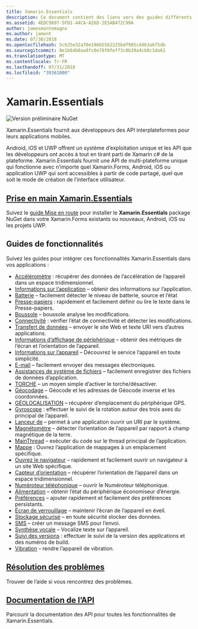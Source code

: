 ```yaml
---
title: Xamarin.Essentials
description: Ce document contient des liens vers des guides différents qui décrivent Xamarin.Essentials, qui fournit aux développeurs API interplateformes pour leurs applications mobiles.
ms.assetid: 4EDC9897-5FD1-44CA-A26D-2E5AB472C99A
author: jamesmontemagno
ms.author: jamont
ms.date: 07/30/2018
ms.openlocfilehash: 5c625e32a70e196b5562225bdf985cd4b3a6f5db
ms.sourcegitcommit: 0e1b64b0aa8fc0e78f0feff3c8b39a4cb8c1da61
ms.translationtype: MT
ms.contentlocale: fr-FR
ms.lasthandoff: 07/31/2018
ms.locfileid: "39361000"
---
```

# <a name="xamarinessentials"></a>Xamarin.Essentials

![Version préliminaire NuGet](~/media/shared/pre-release.png)

Xamarin.Essentials fournit aux développeurs des API interplateformes pour leurs applications mobiles.

Android, iOS et UWP offrent un système d’exploitation unique et les API que les développeurs ont accès à tout en tirant parti de Xamarin c# de la plateforme. Xamarin.Essentials fournit une API de multi-plateforme unique qui fonctionne avec n’importe quel Xamarin.Forms, Android, iOS ou application UWP qui sont accessibles à partir de code partagé, quel que soit le mode de création de l’interface utilisateur.

## <a name="get-started-with-xamarinessentialsget-startedmdcontextxamarinxamarin-forms"></a>[Prise en main Xamarin.Essentials](get-started.md?context=xamarin/xamarin-forms)

Suivez le [guide Mise en route](get-started.md) pour installer le **Xamarin.Essentials** package NuGet dans votre Xamarin.Forms existants ou nouveaux, Android, iOS ou les projets UWP.

## <a name="feature-guides"></a>Guides de fonctionnalités

Suivez les guides pour intégrer ces fonctionnalités Xamarin.Essentials dans vos applications :

* [Accéléromètre](accelerometer.md?context=xamarin/xamarin-forms) : récupérer des données de l’accélération de l’appareil dans un espace tridimensionnel.
* [Informations sur l’application](app-information.md?context=xamarin/xamarin-forms) – obtenir des informations sur l’application.
* [Batterie](battery.md?context=xamarin/xamarin-forms) – facilement détecter le niveau de batterie, source et l’état
* [Presse-papiers](clipboard.md?context=xamarin/xamarin-forms) : rapidement et facilement définir ou lire le texte dans le Presse-papiers.
* [Boussole](compass.md?context=xamarin/xamarin-forms) – boussole analyse les modifications.
* [Connectivité](connectivity.md?context=xamarin/xamarin-forms) : vérifier l’état de connectivité et détecter les modifications.
* [Transfert de données](data-transfer.md?context=xamarin/xamarin-forms) – envoyer le site Web et texte URI vers d’autres applications.
* [Informations d’affichage de périphérique](device-display.md?context=xamarin/xamarin-forms) – obtenir des métriques de l’écran et l’orientation de l’appareil.
* [Informations sur l’appareil](device-information.md?context=xamarin/xamarin-forms) – Découvrez le service l’appareil en toute simplicité.
* [E-mail](email.md?context=xamarin/xamarin-forms) – facilement envoyer des messages électroniques.
* [Assistances de système de fichiers](file-system-helpers.md?context=xamarin/xamarin-forms) – facilement enregistrer des fichiers de données d’application.
* [TORCHE](flashlight.md?context=xamarin/xamarin-forms) – un moyen simple d’activer le torche/désactiver.
* [Géocodage](geocoding.md?context=xamarin/xamarin-forms) – Géocode et les adresses de Géocode inverse et les coordonnées.
* [GÉOLOCALISATION](geolocation.md?context=xamarin/xamarin-forms) – récupérer d’emplacement du périphérique GPS.
* [Gyroscope](gyroscope.md?context=xamarin/xamarin-forms) : effectuer le suivi de la rotation autour des trois axes du principal de l’appareil.
* [Lanceur de](launcher.md?context=xamarin/xamarin-forms) – permet à une application ouvrir un URI par le système.
* [Magnétomètre](magnetometer.md?context=xamarin/xamarin-forms) – détecter l’orientation de l’appareil par rapport à champ magnétique de la terre.
* [MainThread](main-thread.md?content=xamarin/xamarin-forms) – exécuter du code sur le thread principal de l’application.
* [Mappe](maps.md?content=xamarin/xamarin-forms) : Ouvrez l’application de mappages à un emplacement spécifique.
* [Ouvrez le navigateur](open-browser.md?context=xamarin/xamarin-forms) – rapidement et facilement ouvrir un navigateur à un site Web spécifique.
* [Capteur d’orientation](orientation-sensor.md?context=xamarin/xamarin-forms) – récupérer l’orientation de l’appareil dans un espace tridimensionnel.
* [Numéroteur téléphonique](phone-dialer.md?context=xamarin/xamarin-forms) – ouvrir le Numéroteur téléphonique.
* [Alimentation](power.md?context=xamarin/xamarin-forms) – obtenir l’état du périphérique économiseur d’énergie.
* [Préférences](preferences.md?context=xamarin/xamarin-forms) – ajouter rapidement et facilement des préférences persistants.
* [Écran de verrouillage](screen-lock.md?context=xamarin/xamarin-forms) – maintenir l’écran de l’appareil en éveil.
* [Stockage sécurisé](secure-storage.md?context=xamarin/xamarin-forms) – en toute sécurité stocker des données.
* [SMS](sms.md?context=xamarin/xamarin-forms) – créer un message SMS pour l’envoi.
* [Synthèse vocale](text-to-speech.md?context=xamarin/xamarin-forms) – Vocalize texte sur l’appareil.
* [Suivi des versions](version-tracking.md?context=xamarin/xamarin-forms) : effectuer le suivi de la version des applications et des numéros de build.
* [Vibration](vibrate.md?context=xamarin/xamarin-forms) – rendre l’appareil de vibration.

## <a name="troubleshootingtroubleshootingmdcontextxamarinxamarin-forms"></a>[Résolution des problèmes](troubleshooting.md?context=xamarin/xamarin-forms)

Trouver de l’aide si vous rencontrez des problèmes.

## <a name="api-documentationxrefxamarinessentials"></a>[Documentation de l’API](xref:Xamarin.Essentials)

Parcourir la documentation des API pour toutes les fonctionnalités de Xamarin.Essentials.
